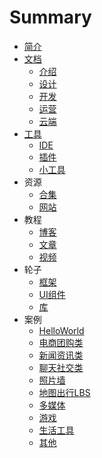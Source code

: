 # Summary

* [简介](README.md)
* [文档](doc/README.md)
  * [介绍](doc/doc_intro.md)
  * [设计](doc/doc_design.md)
  * [开发](doc/doc_develop.md)
  * [运营](doc/doc_operation.md)
  * [云端](doc/doc_cloud.md)
* [工具](tools/README.md)
  * [IDE](tools/tools_ide.md)
  * [插件](tools/tools_plugins.md)
  * [小工具](tools/tools_gadget.md)
* 资源
  * [合集](resources/res_collections.md)
  * [网站](resources/res_website.md)
* 教程
  * [博客](guide/guide_blog.md)
  * [文章](guide/guide_article.md)
  * [视频](guide/guide_video.md)
* 轮子
  * [框架](module/module_framework.md)
  * [UI组件](module/module_ui.md)
  * [库](module/module_library.md)
* 案例
  * [HelloWorld](demo/demo_hello_world.md)
  * [电商团购类](demo/demo_ebiz.md)
  * [新闻资讯类](demo/demo_news.md)
  * [聊天社交类](demo/demo_im.md)
  * [照片墙](demo/demo_photo_wall.md)
  * [地图出行LBS](demo/demo_lbs.md)
  * [多媒体](demo/demo_multi_media.md)
  * [游戏](demo/demo_game.md)
  * [生活工具](demo/demo_tools.md)
  * [其他](demo/demo_other.md)